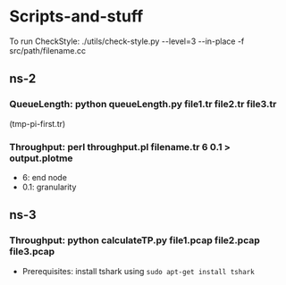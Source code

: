 # Scripts-and-stuff

To run CheckStyle:  ./utils/check-style.py --level=3 --in-place -f src/path/filename.cc

## ns-2 
### QueueLength: python queueLength.py file1.tr file2.tr file3.tr 
(tmp-pi-first.tr)

### Throughput: perl throughput.pl filename.tr 6 0.1 > output.plotme
- 6: end node
- 0.1: granularity

## ns-3
### Throughput: python calculateTP.py file1.pcap file2.pcap file3.pcap 
- Prerequisites: install tshark using `sudo apt-get install tshark`
